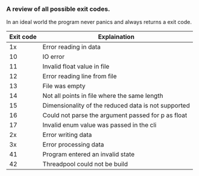 ### A review of all possible exit codes.

In an ideal world the program never panics and always returns a exit code.

| Exit code | Explaination |
| -- | -- |
| 1x | Error reading in data |
| 10 | IO error |
| 11 | Invalid float value in file |
| 12 | Error reading line from file |
| 13 | File was empty |
| 14 | Not all points in file where the same length |
| 15 | Dimensionality of the reduced data is not supported |
| 16 | Could not parse the argument passed for p as float |
| 17 | Invalid enum value was passed in the cli |
| 2x | Error writing data |
| 3x | Error processing data |
| 41 | Program entered an invalid state |
| 42 | Threadpool could not be build |
